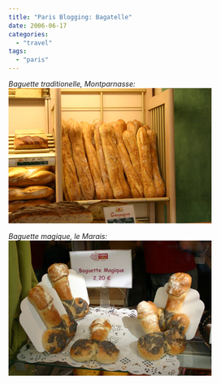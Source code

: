 ```yaml
---
title: "Paris Blogging: Bagatelle"
date: 2006-06-17
categories: 
  - "travel"
tags: 
  - "paris"
---
```


_Baguette traditionelle, Montparnasse:_![](images/baguette-1.jpg)

_Baguette magique, le Marais:_![](images/baguette-2.jpg)
